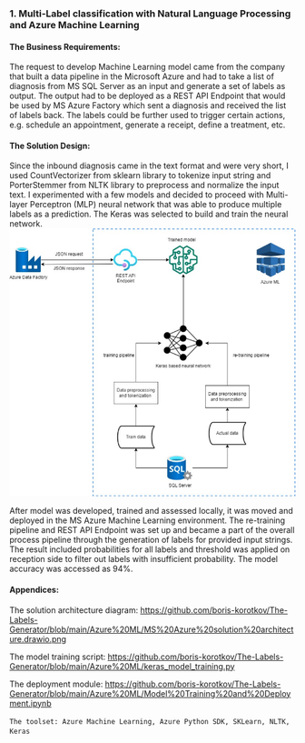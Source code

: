 ### 1. Multi-Label classification with Natural Language Processing and Azure Machine Learning 

#### The Business Requirements: 
The request to develop Machine Learning model came from the company that built a data pipeline in the Microsoft Azure and had to take a list of diagnosis from MS SQL Server as an input and generate a set of labels as output. The output had to be deployed as a REST API Endpoint that would be used by MS Azure Factory which sent a diagnosis and received the list of labels back. The labels could be  further used to trigger certain actions, e.g.  schedule an appointment, generate a receipt, define a treatment, etc. 

#### The Solution Design: 
Since the inbound diagnosis came in the text format and were very short, I used CountVectorizer from sklearn library to tokenize input string and PorterStemmer from NLTK library to preprocess and normalize the input text.
I experimented with a few models and decided to proceed with Multi-layer Perceptron (MLP) neural network  that was able to produce multiple labels as a prediction. The Keras was selected to build and train the neural network. <br>
![enter image description here](https://github.com/boris-korotkov/The-Labels-Generator/blob/main/MS%20Azure%20solution%20architecture.jpg)

After model was developed, trained and assessed locally, it was moved and deployed in the  MS Azure Machine Learning environment. The re-training pipeline and REST API Endpoint was set up and became a part of the overall process pipeline through the generation of labels for provided input strings. The result included probabilities for all labels  and threshold was applied on reception side to filter out labels with insufficient probability. The model accuracy was accessed as 94%.



#### Appendices: 
The solution architecture diagram: https://github.com/boris-korotkov/The-Labels-Generator/blob/main/Azure%20ML/MS%20Azure%20solution%20architecture.drawio.png

 The model training script: https://github.com/boris-korotkov/The-Labels-Generator/blob/main/Azure%20ML/keras_model_training.py 
   
 The deployment module: https://github.com/boris-korotkov/The-Labels-Generator/blob/main/Azure%20ML/Model%20Training%20and%20Deployment.ipynb
      
 `The toolset: Azure Machine Learning, Azure Python SDK, SKLearn, NLTK, Keras`

